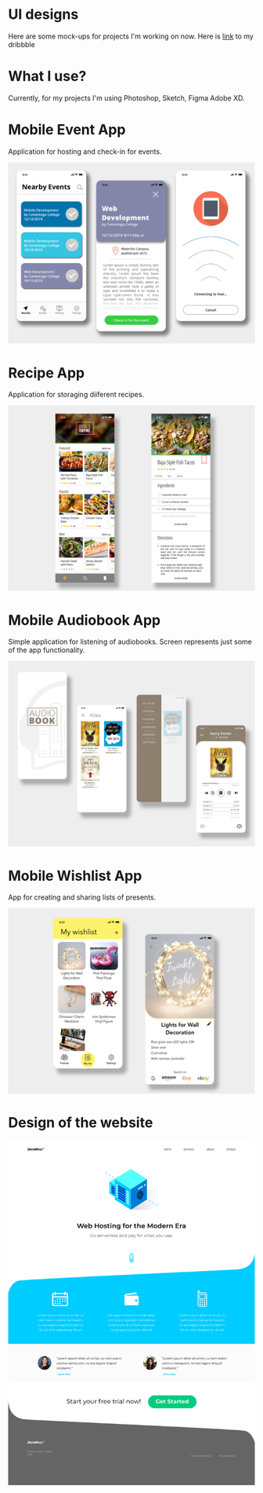# UI designs
Here are some mock-ups for projects I'm working on now. Here is [link](https://dribbble.com/biesiedina) to my dribbble

# What I use?
Currently, for my projects I'm using Photoshop, Sketch, Figma Adobe XD.

# Mobile Event App
Application for hosting and check-in for events.

<p align="center">
  <img src="https://github.com/albiesiedina/UIConcepts/blob/master/eventer.png">
</p>

# Recipe App
Application for storaging diiferent recipes.
<p align="center">
  <img src="https://github.com/albiesiedina/UIConcepts/blob/master/recipe.png">
</p>

# Mobile Audiobook App
Simple application for listening of audiobooks. Screen represents just some of the app functionality. 

<p align="center">
  <img src="https://github.com/albiesiedina/UIConcepts/blob/master/audiobook.png">
</p>

# Mobile Wishlist App
App for creating and sharing lists of presents.
<p align="center">
  <img src="https://github.com/albiesiedina/UIConcepts/blob/master/wishlist.png">
</p>

# Design of the website
<p align="center">
  <img src="https://github.com/albiesiedina/UIConcepts/blob/master/Web design.png">
</p>
